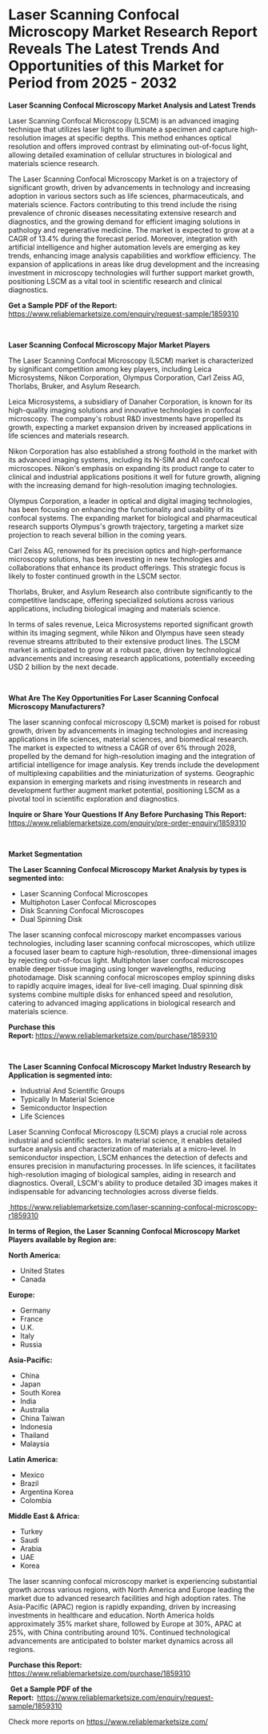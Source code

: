 <p><h1>Laser Scanning Confocal Microscopy Market Research Report Reveals The Latest Trends And Opportunities of this Market for Period from 2025 - 2032</h1></p><p><strong>Laser Scanning Confocal Microscopy Market Analysis and Latest Trends</strong></p>
<p><p>Laser Scanning Confocal Microscopy (LSCM) is an advanced imaging technique that utilizes laser light to illuminate a specimen and capture high-resolution images at specific depths. This method enhances optical resolution and offers improved contrast by eliminating out-of-focus light, allowing detailed examination of cellular structures in biological and materials science research. </p><p>The Laser Scanning Confocal Microscopy Market is on a trajectory of significant growth, driven by advancements in technology and increasing adoption in various sectors such as life sciences, pharmaceuticals, and materials science. Factors contributing to this trend include the rising prevalence of chronic diseases necessitating extensive research and diagnostics, and the growing demand for efficient imaging solutions in pathology and regenerative medicine. The market is expected to grow at a CAGR of 13.4% during the forecast period. Moreover, integration with artificial intelligence and higher automation levels are emerging as key trends, enhancing image analysis capabilities and workflow efficiency. The expansion of applications in areas like drug development and the increasing investment in microscopy technologies will further support market growth, positioning LSCM as a vital tool in scientific research and clinical diagnostics.</p></p>
<p><strong>Get a Sample PDF of the Report:&nbsp;</strong> <a href="https://www.reliablemarketsize.com/enquiry/request-sample/1859310?utm_campaign=1103&utm_medium=2&utm_source=Github&utm_content=ia&utm_term=16022025&utm_id=laser-scanning-confocal-microscopy">https://www.reliablemarketsize.com/enquiry/request-sample/1859310</a></p>
<p>&nbsp;</p>
<p><strong>Laser Scanning Confocal Microscopy Major Market Players</strong></p>
<p><p>The Laser Scanning Confocal Microscopy (LSCM) market is characterized by significant competition among key players, including Leica Microsystems, Nikon Corporation, Olympus Corporation, Carl Zeiss AG, Thorlabs, Bruker, and Asylum Research. </p><p>Leica Microsystems, a subsidiary of Danaher Corporation, is known for its high-quality imaging solutions and innovative technologies in confocal microscopy. The company's robust R&D investments have propelled its growth, expecting a market expansion driven by increased applications in life sciences and materials research.</p><p>Nikon Corporation has also established a strong foothold in the market with its advanced imaging systems, including its N-SIM and A1 confocal microscopes. Nikon's emphasis on expanding its product range to cater to clinical and industrial applications positions it well for future growth, aligning with the increasing demand for high-resolution imaging technologies.</p><p>Olympus Corporation, a leader in optical and digital imaging technologies, has been focusing on enhancing the functionality and usability of its confocal systems. The expanding market for biological and pharmaceutical research supports Olympus's growth trajectory, targeting a market size projection to reach several billion in the coming years.</p><p>Carl Zeiss AG, renowned for its precision optics and high-performance microscopy solutions, has been investing in new technologies and collaborations that enhance its product offerings. This strategic focus is likely to foster continued growth in the LSCM sector.</p><p>Thorlabs, Bruker, and Asylum Research also contribute significantly to the competitive landscape, offering specialized solutions across various applications, including biological imaging and materials science.</p><p>In terms of sales revenue, Leica Microsystems reported significant growth within its imaging segment, while Nikon and Olympus have seen steady revenue streams attributed to their extensive product lines. The LSCM market is anticipated to grow at a robust pace, driven by technological advancements and increasing research applications, potentially exceeding USD 2 billion by the next decade.</p></p>
<p>&nbsp;</p>
<p><strong>What Are The Key Opportunities For Laser Scanning Confocal Microscopy Manufacturers?</strong></p>
<p><p>The laser scanning confocal microscopy (LSCM) market is poised for robust growth, driven by advancements in imaging technologies and increasing applications in life sciences, material sciences, and biomedical research. The market is expected to witness a CAGR of over 6% through 2028, propelled by the demand for high-resolution imaging and the integration of artificial intelligence for image analysis. Key trends include the development of multiplexing capabilities and the miniaturization of systems. Geographic expansion in emerging markets and rising investments in research and development further augment market potential, positioning LSCM as a pivotal tool in scientific exploration and diagnostics.</p></p>
<p><strong>Inquire or Share Your Questions If Any Before Purchasing This Report:</strong> <a href="https://www.reliablemarketsize.com/enquiry/pre-order-enquiry/1859310?utm_campaign=1103&utm_medium=2&utm_source=Github&utm_content=ia&utm_term=16022025&utm_id=laser-scanning-confocal-microscopy">https://www.reliablemarketsize.com/enquiry/pre-order-enquiry/1859310</a></p>
<p>&nbsp;</p>
<p><strong>Market Segmentation</strong></p>
<p><strong>The Laser Scanning Confocal Microscopy Market Analysis by types is segmented into:</strong></p>
<p><ul><li>Laser Scanning Confocal Microscopes</li><li>Multiphoton Laser Confocal Microscopes</li><li>Disk Scanning Confocal Microscopes</li><li>Dual Spinning Disk</li></ul></p>
<p><p>The laser scanning confocal microscopy market encompasses various technologies, including laser scanning confocal microscopes, which utilize a focused laser beam to capture high-resolution, three-dimensional images by rejecting out-of-focus light. Multiphoton laser confocal microscopes enable deeper tissue imaging using longer wavelengths, reducing photodamage. Disk scanning confocal microscopes employ spinning disks to rapidly acquire images, ideal for live-cell imaging. Dual spinning disk systems combine multiple disks for enhanced speed and resolution, catering to advanced imaging applications in biological research and materials science.</p></p>
<p><strong>Purchase this Report:&nbsp;</strong><a href="https://www.reliablemarketsize.com/purchase/1859310?utm_campaign=1103&utm_medium=2&utm_source=Github&utm_content=ia&utm_term=16022025&utm_id=laser-scanning-confocal-microscopy">https://www.reliablemarketsize.com/purchase/1859310</a></p>
<p>&nbsp;</p>
<p><strong>The Laser Scanning Confocal Microscopy Market Industry Research by Application is segmented into:</strong></p>
<p><ul><li>Industrial And Scientific Groups</li><li>Typically In Material Science</li><li>Semiconductor Inspection</li><li>Life Sciences</li></ul></p>
<p><p>Laser Scanning Confocal Microscopy (LSCM) plays a crucial role across industrial and scientific sectors. In material science, it enables detailed surface analysis and characterization of materials at a micro-level. In semiconductor inspection, LSCM enhances the detection of defects and ensures precision in manufacturing processes. In life sciences, it facilitates high-resolution imaging of biological samples, aiding in research and diagnostics. Overall, LSCM's ability to produce detailed 3D images makes it indispensable for advancing technologies across diverse fields.</p></p>
<p><a href="https://www.reliablemarketsize.com/laser-scanning-confocal-microscopy-r1859310?utm_campaign=1103&utm_medium=2&utm_source=Github&utm_content=ia&utm_term=16022025&utm_id=laser-scanning-confocal-microscopy">&nbsp;https://www.reliablemarketsize.com/laser-scanning-confocal-microscopy-r1859310</a></p>
<p><strong>In terms of Region, the Laser Scanning Confocal Microscopy Market Players available by Region are:</strong></p>
<p>
    <p> <strong> North America: </strong>
        <ul>
            <li>United States</li>
            <li>Canada</li>
        </ul>
        </p> 
    <p> <strong> Europe: </strong>
        <ul>
            <li>Germany</li>
            <li>France</li>
            <li>U.K.</li>
            <li>Italy</li>
            <li>Russia</li>
        </ul>
        </p> 
    <p> <strong> Asia-Pacific: </strong>
        <ul>
            <li>China</li>
            <li>Japan</li>
            <li>South Korea</li>
            <li>India</li>
            <li>Australia</li>
            <li>China Taiwan</li>
            <li>Indonesia</li>
            <li>Thailand</li>
            <li>Malaysia</li>
        </ul>
        </p> 
    <p> <strong> Latin America: </strong>
        <ul>
            <li>Mexico</li>
            <li>Brazil</li>
            <li>Argentina Korea</li>
            <li>Colombia</li>
        </ul>
        </p> 
    <p> <strong> Middle East & Africa: </strong>
        <ul>
            <li>Turkey</li>
            <li>Saudi</li>
            <li>Arabia</li>
            <li>UAE</li>
            <li>Korea</li>
        </ul>
    </p>
    </p>
<p><p>The laser scanning confocal microscopy market is experiencing substantial growth across various regions, with North America and Europe leading the market due to advanced research facilities and high adoption rates. The Asia-Pacific (APAC) region is rapidly expanding, driven by increasing investments in healthcare and education. North America holds approximately 35% market share, followed by Europe at 30%, APAC at 25%, with China contributing around 10%. Continued technological advancements are anticipated to bolster market dynamics across all regions.</p></p>
<p><strong>Purchase this Report: </strong><a href="https://www.reliablemarketsize.com/purchase/1859310?utm_campaign=1103&utm_medium=2&utm_source=Github&utm_content=ia&utm_term=16022025&utm_id=laser-scanning-confocal-microscopy">https://www.reliablemarketsize.com/purchase/1859310</a></p>
<p>&nbsp;<strong>Get a Sample PDF of the Report:&nbsp;&nbsp;</strong><a href="https://www.reliablemarketsize.com/enquiry/request-sample/1859310?utm_campaign=1103&utm_medium=2&utm_source=Github&utm_content=ia&utm_term=16022025&utm_id=laser-scanning-confocal-microscopy">https://www.reliablemarketsize.com/enquiry/request-sample/1859310</a></p>
<p><strong></strong></p>
<p>Check more reports on <a href="https://www.reliablemarketsize.com/?utm_campaign=1103&utm_medium=2&utm_source=Github&utm_content=ia&utm_term=16022025&utm_id=laser-scanning-confocal-microscopy">https://www.reliablemarketsize.com/</a></p>